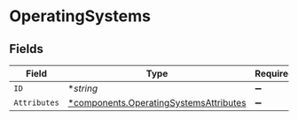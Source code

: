 # OperatingSystems


## Fields

| Field                                                                                           | Type                                                                                            | Required                                                                                        | Description                                                                                     |
| ----------------------------------------------------------------------------------------------- | ----------------------------------------------------------------------------------------------- | ----------------------------------------------------------------------------------------------- | ----------------------------------------------------------------------------------------------- |
| `ID`                                                                                            | **string*                                                                                       | :heavy_minus_sign:                                                                              | N/A                                                                                             |
| `Attributes`                                                                                    | [*components.OperatingSystemsAttributes](../../models/components/operatingsystemsattributes.md) | :heavy_minus_sign:                                                                              | N/A                                                                                             |